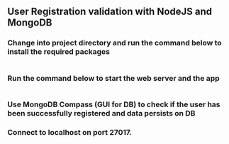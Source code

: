 ## User Registration validation with NodeJS and MongoDB

### Change into project directory and run the command below to install the required packages
```npm install
```

### Run the command below to start the web server and the app
```node server.js
```

### Use MongoDB Compass (GUI for DB) to check if the user has been successfully registered and data persists on DB
### Connect to localhost on port 27017.
